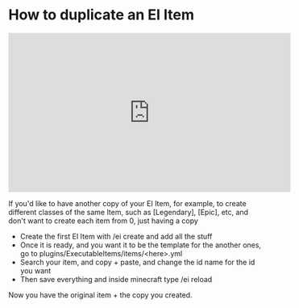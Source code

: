 # How to duplicate an EI Item

<iframe width="560" height="315" src="https://www.youtube.com/embed/P_WAW8l_bLc" frameborder="0" allow="accelerometer; autoplay; clipboard-write; encrypted-media; gyroscope; picture-in-picture" allowfullscreen></iframe>

If you'd like to have another copy of your EI Item, for example, to create different classes of the same Item, such as \[Legendary], \[Epic], etc, and don't want to create each item from 0, just having a copy

* Create the first EI Item with /ei create and add all the stuff
* Once it is ready, and you want it to be the template for the another ones, go to plugins/ExecutableItems/items/\<here>.yml
* Search your item, and copy + paste, and change the id name for the id you want
* Then save everything and inside minecraft type /ei reload

Now you have the original item + the copy you created.
